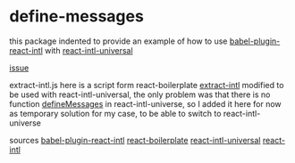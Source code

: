 # define-messages

this package indented to provide an example of how to use [babel-plugin-react-intl](https://github.com/yahoo/babel-plugin-react-intl)
 with [react-intl-universal](https://github.com/alibaba/react-intl-universal)
 
 [issue](https://github.com/alibaba/react-intl-universal/issues/7)

extract-intl.js here is a script form react-boilerplate 
[extract-intl](https://github.com/react-boilerplate/react-boilerplate/blob/master/internals/scripts/extract-intl.js)
 modified to be used with react-intl-universal,
  the only problem was that there is no function [defineMessages](https://github.com/yahoo/react-intl/blob/master/src/define-messages.js) 
  in react-intl-universe, so I added it here for now as temporary solution for my case, to be able to switch to react-intl-universe 
 
 
 sources
 [babel-plugin-react-intl](https://github.com/yahoo/babel-plugin-react-intl)
 [react-boilerplate](https://github.com/react-boilerplate/react-boilerplate)
 [react-intl-universal](https://github.com/alibaba/react-intl-universal)
 [react-intl](https://github.com/yahoo/react-intl)
 
